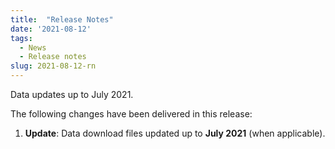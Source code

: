 ```yaml
---
title:  "Release Notes"
date: '2021-08-12'
tags:
  - News
  - Release notes
slug: 2021-08-12-rn
---
```


Data updates up to July 2021.

<!--more-->
The following changes have been delivered in this release:

1. **Update**: Data download files updated up to **July 2021** (when applicable).